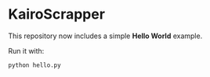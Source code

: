 # KairoScrapper

This repository now includes a simple **Hello World** example.

Run it with:

```bash
python hello.py
```

